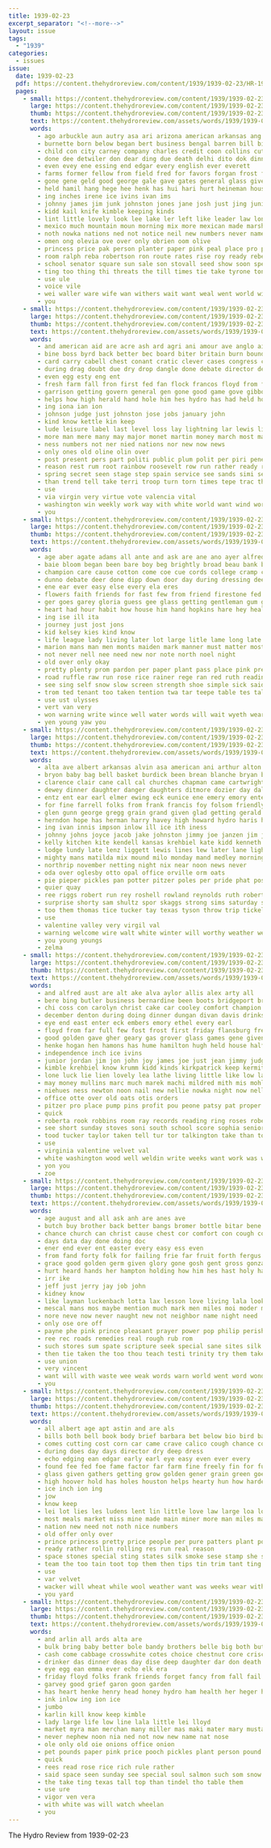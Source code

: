 ```yaml
---
title: 1939-02-23
excerpt_separator: "<!--more-->"
layout: issue
tags:
  - "1939"
categories:
  - issues
issue:
  date: 1939-02-23
  pdf: https://content.thehydroreview.com/content/1939/1939-02-23/HR-1939-02-23.pdf
  pages:
    - small: https://content.thehydroreview.com/content/1939/1939-02-23/small/HR-1939-02-23-01.jpg
      large: https://content.thehydroreview.com/content/1939/1939-02-23/large/HR-1939-02-23-01.jpg
      thumb: https://content.thehydroreview.com/content/1939/1939-02-23/thumbnails/HR-1939-02-23-01.jpg
      text: https://content.thehydroreview.com/assets/words/1939/1939-02-23/HR-1939-02-23-01.txt
      words:
        - ago arbuckle aun autry asa ari arizona american arkansas ang agent acre aber all and ark antes aid are amos archie artie ahrens
        - burnette born below began bert business bengal barren bill bil but barber boys bennett border beg brother bett bales bae both bankers blue breeding black back blank bassler bor brilliant brave been blacks ber best big beatrice
        - child con city carney company charles credit coon collins cutting cotton can corn corpora car cold cat caddo carl came class claude cause charlie call choice county
        - done dee detwiler don dear ding due death delhi dito dok dinner day dolores during doyle dunithan dian down double days drop drew
        - even evey ene essing end edgar every english ever everett
        - farms former fellow from field fred for favors forgan frost fore fell flansburg farmer free fon friday fill famous first few fields front falling ford foss frank farm floyd fine fins
        - gone gene geld good george gale gave gates general glass given gambling gram garden gate
        - held hamil hang hege hee henk has hui hari hurt heineman house hart happy hardy hung hens had her holt harry high harr henke hydro hall haze
        - ing inches irene ice ivins ivan ims
        - johnny james jim junk johnston jones jane josh just jing junior john
        - kidd kail knife kimble keeping kinds
        - lint little lovely look lee lake ler left like leader law long letter leonard loan lydia large lack lea last lights lucile
        - mexico much mountain moun morning mix more mexican made marshall moon matter missouri man mis mex market miller mere manta manner mcanally may monday marcella men marks miss march minor
        - noth nowka nations ned not notice neil new numbers never name names nigh night nees ning note norman now newton north news nims
        - omen ong olevia ove over only obrien oom olive
        - princess price pak person planter paper pink peal place pro par plant perey present pine president pillar part pool polic power press plan persons private
        - room ralph reba robertson ron route rates rise roy ready reber rosenbloom rank ree rest rave reason randolph
        - school senator square sun sale son stovall seed show soon speak saw such smiley south she said selling small step say sayre stange senior see saturday snow shirley stephenson sunda sparks side stuff session special sass shown sheets start strike stute sleet stand shelling sunday shall state sister states surplus sour second
        - ting too thing thi threats the till times tie take tyrone tongue taken tell thomas tucker tex tine tally temple talk tes than them trend takes town thurs
        - use ule
        - voice vile
        - wei waller ware wife wan withers wait want weal went world wie was wheat wonder wind watson weeks week wild will weatherford williams west weather wood washington way why with
        - you
    - small: https://content.thehydroreview.com/content/1939/1939-02-23/small/HR-1939-02-23-02.jpg
      large: https://content.thehydroreview.com/content/1939/1939-02-23/large/HR-1939-02-23-02.jpg
      thumb: https://content.thehydroreview.com/content/1939/1939-02-23/thumbnails/HR-1939-02-23-02.jpg
      text: https://content.thehydroreview.com/assets/words/1939/1939-02-23/HR-1939-02-23-02.txt
      words:
        - and american aid are acre ash ard agri ani amour ave anglo aims ale argentine all age april arms
        - bine boss byrd back better bec board biter britain burn bound bias but breeding busi bring bor burst bran brought bruckart been bloom bridge bate battle bold burroughs
        - card carry cabell chest conant cratic clever cases congress core cattle cotton cause can come char case care circle cold court came corn current con clear chief courts college cen chamber civil cons cal calendar cate course
        - during drag doubt due dry drop dangle done debate director demo deal does dairy december
        - even egg esty eng ent
        - fresh farm fall fron first fed fan flock francos floyd from friends farms ford far full friendly for few frances fewer france found french fand force francisco facto fine fight friend franco free
        - garrison getting govern general gen gone good game gove gibbon gov germany going glass gas german
        - helps how high herald hand hole him hes hydro has had held home horse house hone human hands hull homer heart hard
        - ing iona ian ion
        - johnson judge just johnston jose jobs january john
        - kind know kettle kin keep
        - lude leisure label last level loss lay lightning lar lewis line like larger likely letter leaders lamb loan land lie life less lesson labor lately low long london laws later
        - more man mere many may major monet martin money march most made mustard morris montreal market mor mil much must men mess mean manner mood mash mules
        - ness numbers not ner nied nations nor new now news
        - only ones old oline olin over
        - post present pers part politi public plum polit per piri pene power press person powers pain paris pro plan persons president pla plant policy price peck
        - reason rest rum root rainbow roosevelt row run rather ready roose rel roberts records rious rub roost rob reick
        - spring secret seen stage step spain service see sands simi senator standard seu signal sen son said strength such sup signs sion shall side single study swimmer sid still sovereign sena send states self saw seek slee
        - than trend tell take terri troop turn torn times tepe trac then taste thet the tack too them
        - use
        - via virgin very virtue vote valencia vital
        - washington win weekly work way with white world want wind worms will winter was while wrath ways war worth why well weeks william worthy wheat
        - you
    - small: https://content.thehydroreview.com/content/1939/1939-02-23/small/HR-1939-02-23-03.jpg
      large: https://content.thehydroreview.com/content/1939/1939-02-23/large/HR-1939-02-23-03.jpg
      thumb: https://content.thehydroreview.com/content/1939/1939-02-23/thumbnails/HR-1939-02-23-03.jpg
      text: https://content.thehydroreview.com/assets/words/1939/1939-02-23/HR-1939-02-23-03.txt
      words:
        - age aber agate adams all ante and ask are ane ano ayer alfred angles adam
        - baie bloom began been bare boy beg brightly broad beau bank black below bet boe but bly business better border born big burst brings brown bird back ber bayer both body beech
        - champion care cause cotton come coe cue cords college cramp car crooks crush cord crown can cold con cover company came
        - dunno debate deer done dipp down door day during dressing deep
        - ene ear ever easy else every ela eres
        - flowers faith friends for fast few from friend firestone fed fuss fake far full fever fine fon face frees friendly
        - ger goes garey gloria guess gee glass getting gentleman gum gett good gone group ground going guo gar gue
        - heart had hour habit how house him hand hopkins hare hey health holder has hard hint hair her hes holmes hollow hold human head hor
        - ing ise ill ita
        - journey just jost jons
        - kid kelsey kies kind know
        - life league lady living later lot large litle lame long late love like little lay leon lawyer lucky less lease loss let longer
        - marion mans man men monts maiden mark manner must matter most mat means mexico malden math made more might mex mitchell martin mean margaret mino miss may many morse mine
        - not never nell nee need new nor note north noel night
        - old over only okay
        - pretty plenty prom pardon per paper plant pass place pink present prim ply pain plants pla pole ping pearl process
        - road ruffle raw run rose rice rainer rege ran red ruth reading roat ries richard
        - see sing self snow slow screen strength shoe simple sick said store say supply sit six shoot safe seed stand small such story sions stratten stuck second sin selling stranger shoulders shing soc smile still samuel soon sia stall supe sou spears soul she specks season sayles show set shape stay sleep silver service station star ship saget
        - trom ted tenant too taken tention twa tar teepe table tes tale tassi the ten tell tone tec them tak than tad tour take then thousand talk templeton tae
        - use ust ulysses
        - vert van very
        - won warning write wince well water words will wait wyeth wears why week wonder win way wit with was wisdom want
        - yen young yaw you
    - small: https://content.thehydroreview.com/content/1939/1939-02-23/small/HR-1939-02-23-04.jpg
      large: https://content.thehydroreview.com/content/1939/1939-02-23/large/HR-1939-02-23-04.jpg
      thumb: https://content.thehydroreview.com/content/1939/1939-02-23/thumbnails/HR-1939-02-23-04.jpg
      text: https://content.thehydroreview.com/assets/words/1939/1939-02-23/HR-1939-02-23-04.txt
      words:
        - alta ave albert arkansas alvin asa american ani arthur alton aris arman angel aid ang and alex are ayson ast
        - bryon baby bag bell basket burdick been brean blanche bryan bill but buy bel beula bennett boyle back bertha blough barber branson benny bowen bry brother both bal bui
        - clarence clair cane call cal churches chapman came cartwright cedar clyde cox clinton christi coy cord cant charles crail chris caddo candy cecil colony corn coffee company county church cordell crosswhite crownover clara creek city carman collison chick chism
        - dewey dinner daughter danger daughters ditmore dozier day dale dan days dai duncan dalke doing death dick dugan dewayne dickerson
        - entz ent ear earl elmer ewing eck eunice ene emery emory ente emil end eldon
        - for fine farrell folks from frank francis foy folsom friendly fred friday fields fly friends
        - glen gunn george gregg grain grand given glad getting gerald gilmore gabe games griffin gave guest
        - herndon hope has herman harry havey high howard hydro haris huss home horse her hein herb happy hardware hagin harvey hour hopewell hary half herbert hon hove henry hie
        - ing ivan innis impson inlow ill ice ith iness
        - johnny johns joyce jacob jake johnston jimmy joe janzen jim justin jone john jones jon
        - kelly kitchen kite kendell kansas krehbiel kate kidd kenneth ker kimble kingfisher
        - lodge lundy late lenz liggett lewis lines lew later lane lights levi lucian leonard luella left linner let last light
        - mighty mans matilda mix mound milo monday mand medley morning mckee mcalester majors mash meno morgan miss mccullock mos mary mapel margaret martha march mogan mabel millet maty med men melvin matter maggie mis marion many miller
        - northrip november netting night nix near noon news never
        - oda over oglesby otto opal office orville orm oats
        - pie pieper pickles pan potter pitzer poles per pride phat post past present pankratz pete prise pastor paul plain packard press price power
        - quier quay
        - ree riggs robert run rey roshell rowland reynolds ruth robertson russell room reno rand rest red roy ray raymond ralph rocks richardson
        - surprise shorty sam shultz spor skaggs strong sims saturday spark springs susie string sur sons south sun seed stephenson stout spain she snyder soc stange sunday station service step stutzman son smith store swartzendruber sutton school see schwartz seals supper second senna shelton shee sunda save simpson
        - too them thomas tice tucker tay texas tyson throw trip tickell theron the taken tickel triplett
        - use
        - valentine valley very virgil val
        - warning welcome wire walt white winter will worthy weather week wai went working watler with walter wires work watson weatherford weathers wah weddle wish while woodrow woodward was
        - you young youngs
        - zelma
    - small: https://content.thehydroreview.com/content/1939/1939-02-23/small/HR-1939-02-23-05.jpg
      large: https://content.thehydroreview.com/content/1939/1939-02-23/large/HR-1939-02-23-05.jpg
      thumb: https://content.thehydroreview.com/content/1939/1939-02-23/thumbnails/HR-1939-02-23-05.jpg
      text: https://content.thehydroreview.com/assets/words/1939/1939-02-23/HR-1939-02-23-05.txt
      words:
        - and alfred aust are alt ake alva aylor allis alex arty all
        - bere bing butler business bernardine been boots bridgeport bryan breath browne bridge burg ber beck bassler birth berry bay bills ball betty blakley both ban better beatrice bou bright bread buy best
        - chi coss con carolyn christ cake car cooley comfort champion came champlin cedar come christine chalmers cowboy coon coffee cox can church chick cecil charles cost cruse card chapel child carruth cher coupe crail cram city chet
        - december denton during doing dinner dungan divan davis drinks ded dewey day david debate duckett daughter does
        - eye end east enter eck embers emory ethel every earl
        - floyd from far full few fost frost first friday flansburg fred farm flowers finley for field
        - good golden gave gher geary gas grover glass games gene given glidewell greeson grade george
        - henke hogan hen hamons has hume hamilton hugh held house half had hydro home hie hinton her herbert hot heger hughes hing harold hed hitch husbands how hale high
        - independence inch ice ivins
        - junior jordan jim jon john joy james joe just jean jimmy judge jant june
        - kimble krehbiel know krumm kidd kinds kirkpatrick keep kermit kind kratz
        - lone luck lie lien lovely lea lathe living little like low last ler lowell long let left lura lee less look
        - may money mullins marc much marek machi mildred mith mis mohler mash mond made merle music model melba most man morning mack magnolia match miller members mabel miss mill merry more martha mat
        - niehues ness newton noon nail new nellie nowka night now nell news newcomb nee nims
        - office otte over old oats otis orders
        - pitzer pro place pump pins profit pou peone patsy pat proper paper plum per pol phipps pan phyllis piece pies plan pot present packard
        - quick
        - roberta rook robbins room ray records reading ring roses robert rowland real ree rolls
        - see short sunday stoves soni south school score sophia senior son stange sin sylvester sole saturday staples straw sale sell straight spain sims store she seam save station super smith six silver spies scott seed service seeds sterling shields start
        - tood tucker taylor taken tell tur tor talkington take than top tho trick tudor the them ton
        - use
        - virginia valentine velvet val
        - white washington wood well weldin write weeks want work was wyatt walter why went waller week with wing walt wish weatherford wonder will wayne won williams wind
        - yon you
        - zoe
    - small: https://content.thehydroreview.com/content/1939/1939-02-23/small/HR-1939-02-23-06.jpg
      large: https://content.thehydroreview.com/content/1939/1939-02-23/large/HR-1939-02-23-06.jpg
      thumb: https://content.thehydroreview.com/content/1939/1939-02-23/thumbnails/HR-1939-02-23-06.jpg
      text: https://content.thehydroreview.com/assets/words/1939/1939-02-23/HR-1939-02-23-06.txt
      words:
        - age august and all ask anh are anes ave
        - butch buy brother back better bangs bromer bottle bitar bene begun but business bet bok both bear
        - chance church can christ cause chest cor comfort con cough counts court common christian cold chien childs counsel coins
        - days data day done doing doc
        - ener end ever ent easter every easy ess even
        - from fand forty folk for failing frie far fruit forth fergus
        - grace good golden germ given glory gone gosh gent gross gonzales ghost ground gift
        - hurt heard hands her hampton holding how him hes hast holy harm has had hurry high huntley henry hives heal
        - irr ike
        - jeff just jerry jay job john
        - kidney know
        - like layman luckenbach lotta lax lesson love living lala look lieu liner
        - mescal mans mos maybe mention much mark men miles moi moder more matter might most may mama markey maroon mon moment many maw man money
        - nore neve now never naught new not neighbor name night need
        - only ose ore off
        - payne phe pink prince pleasant prayer power pop philip perish pour place peter person pie price purse peed
        - ree rec roads remedies real rough rub rom
        - such stores sum spate scripture seek special sane sites silk speak salvage sweet soul service ship school son simple sus sire sale smoke small seat say silas sister soo
        - then tie taken the too thou teach testi trinity try them take thing tha thy than thee trina town
        - use union
        - very vincent
        - want will with waste wee weak words warn world went word wonder wen why was way wisdom weekly western well
        - you
    - small: https://content.thehydroreview.com/content/1939/1939-02-23/small/HR-1939-02-23-07.jpg
      large: https://content.thehydroreview.com/content/1939/1939-02-23/large/HR-1939-02-23-07.jpg
      thumb: https://content.thehydroreview.com/content/1939/1939-02-23/thumbnails/HR-1939-02-23-07.jpg
      text: https://content.thehydroreview.com/assets/words/1939/1939-02-23/HR-1939-02-23-07.txt
      words:
        - all albert age apt astin and are als
        - bills both bell book body brief barbara bet below bio bird balance burke best beets been button buren bee but block breath bands butters beans bitterly
        - comes cutting cost corn car came crave calico cough chance cold cause con cheese care can coins
        - during does day days director dry deep dress
        - echo edging ean edgar early earl eye easy even ever every
        - found fee fed foe fame factor far farm fine freely fin for fun from friend fore friends flower free foo first fish
        - glass given gathers getting grow golden gener grain green goes govern general group good garden grier
        - high hoover hold has holes houston helps hearty hun how harder had hint house home hydro
        - ice inch ion ing
        - jow
        - know keep
        - lei lot lies les ludens lent lin little love law large loa lords learn life line look lied long lights lines late
        - most meals market miss mine made main miner more man miles makins milk mans meal may many means might must maker mighty march
        - nation new need not noth nice numbers
        - old offer only over
        - prince princess pretty price people per pure patters plant pole prise pro paradise piece pay pol
        - ready rather rollin rolling res run real reason
        - space stones special sting states silk smoke sese stamp she spin shorter story show sees shing seem silver said season sion spring sweet service stitch state sir supply size sample seeds sins send senti single samples sewing six set
        - team the too tain toot top them then tips tin trim tant ting than tom tissue takes tobacco
        - use
        - var velvet
        - wacker will wheat while wool weather want was weeks wear with ways wide why wit work well
        - you yard
    - small: https://content.thehydroreview.com/content/1939/1939-02-23/small/HR-1939-02-23-08.jpg
      large: https://content.thehydroreview.com/content/1939/1939-02-23/large/HR-1939-02-23-08.jpg
      thumb: https://content.thehydroreview.com/content/1939/1939-02-23/thumbnails/HR-1939-02-23-08.jpg
      text: https://content.thehydroreview.com/assets/words/1939/1939-02-23/HR-1939-02-23-08.txt
      words:
        - and arlin all ards alta are
        - bulk bring baby better bole bandy brothers belle big both but broom bag bot buy born brood blea
        - cash come cabbage crosswhite cotes choice chestnut core crisco city can chick clever carry corn coe
        - drinker das dinner deas day dise deep daughter dar don death
        - eye egg ean emma ever echo elk era
        - friday floyd folks frank friends forget fancy from fall fail first for full farmer
        - garvey good grief garon goon garden
        - has heart henke henry head honey hydro ham health her heger hands high handa
        - ink inlow ing ion ice
        - jumbo
        - karlin kill know keep kimble
        - lady large life low line lala little lei lloyd
        - market myra man merchan many miller mas maki mater mary mustard may martin melvin
        - never nephew noon nia ned not now new name nat nose
        - ole only old oie onions office onion
        - pet pounds paper pink price pooch pickles plant person pound poe part pore pinto prime plenty people princess pino
        - quick
        - rees read rose rice rich rule rather
        - said space seen sunday see special soul salmon such som snow seeds stand sugar soon selling sweet she sun stone stockman schroder show sok smart surprise seal standard saturday
        - the take ting texas tall top than tindel tho table them
        - use ure
        - vigor ven vera
        - with white was will watch wheelan
        - you
---
```


The Hydro Review from 1939-02-23

<!--more-->

